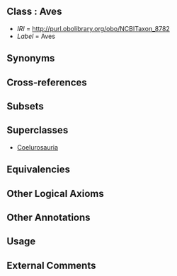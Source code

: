 
## Class : Aves

 * *IRI* = http://purl.obolibrary.org/obo/NCBITaxon_8782
 * *Label* = Aves

## Synonyms


## Cross-references


## Subsets


## Superclasses

 * [Coelurosauria](../../NCBITaxon/92/NCBITaxon_436492.md)

## Equivalencies


## Other Logical Axioms


## Other Annotations


## Usage


## External Comments

